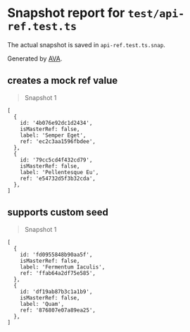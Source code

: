 # Snapshot report for `test/api-ref.test.ts`

The actual snapshot is saved in `api-ref.test.ts.snap`.

Generated by [AVA](https://avajs.dev).

## creates a mock ref value

> Snapshot 1

    [
      {
        id: '4b076e92dc1d2434',
        isMasterRef: false,
        label: 'Semper Eget',
        ref: 'ec2c3aa1596fbdee',
      },
      {
        id: '79cc5cd4f432cd79',
        isMasterRef: false,
        label: 'Pellentesque Eu',
        ref: 'e54732d5f3b32cda',
      },
    ]

## supports custom seed

> Snapshot 1

    [
      {
        id: 'fd0955848b90aa5f',
        isMasterRef: false,
        label: 'Fermentum Iaculis',
        ref: 'ffab64a2df75e585',
      },
      {
        id: 'df19ab87b3c1a1b9',
        isMasterRef: false,
        label: 'Quam',
        ref: '876807e07a89ea25',
      },
    ]
